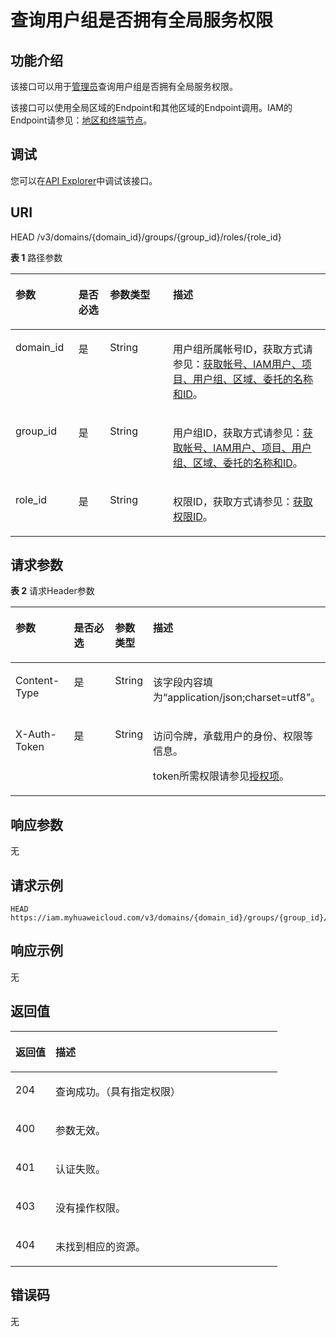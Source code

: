 # 查询用户组是否拥有全局服务权限<a name="iam_10_0007"></a>

## 功能介绍<a name="zh-cn_topic_0222037503_section148371527113312"></a>

该接口可以用于<u>[管理员](https://support.huaweicloud.com/usermanual-iam/iam_01_0001.html)</u><u></u>查询用户组是否拥有全局服务权限。

该接口可以使用全局区域的Endpoint和其他区域的Endpoint调用。IAM的Endpoint请参见：[地区和终端节点](https://developer.huaweicloud.com/endpoint?IAM)。

## 调试<a name="section13352103012317"></a>

您可以在[API Explorer](https://apiexplorer.developer.huaweicloud.com/apiexplorer/doc?product=IAM&api=KeystoneCheckDomainPermissionForGroup)中调试该接口。

## URI<a name="zh-cn_topic_0222037503_section9837227163316"></a>

HEAD /v3/domains/\{domain\_id\}/groups/\{group\_id\}/roles/\{role\_id\}

**表 1**  路径参数

<a name="zh-cn_topic_0222037503_table1583882733314"></a>
<table><thead align="left"><tr id="zh-cn_topic_0222037503_row1383842753315"><th class="cellrowborder" valign="top" width="20%" id="mcps1.2.5.1.1"><p id="zh-cn_topic_0222037503_p20838527123318"><a name="zh-cn_topic_0222037503_p20838527123318"></a><a name="zh-cn_topic_0222037503_p20838527123318"></a>参数</p>
</th>
<th class="cellrowborder" valign="top" width="10%" id="mcps1.2.5.1.2"><p id="zh-cn_topic_0222037503_p158391727123319"><a name="zh-cn_topic_0222037503_p158391727123319"></a><a name="zh-cn_topic_0222037503_p158391727123319"></a>是否必选</p>
</th>
<th class="cellrowborder" valign="top" width="20%" id="mcps1.2.5.1.3"><p id="zh-cn_topic_0222037503_p083912713336"><a name="zh-cn_topic_0222037503_p083912713336"></a><a name="zh-cn_topic_0222037503_p083912713336"></a>参数类型</p>
</th>
<th class="cellrowborder" valign="top" width="50%" id="mcps1.2.5.1.4"><p id="zh-cn_topic_0222037503_p11839152723314"><a name="zh-cn_topic_0222037503_p11839152723314"></a><a name="zh-cn_topic_0222037503_p11839152723314"></a>描述</p>
</th>
</tr>
</thead>
<tbody><tr id="zh-cn_topic_0222037503_row383812773315"><td class="cellrowborder" valign="top" width="20%" headers="mcps1.2.5.1.1 "><p id="zh-cn_topic_0222037503_p1083912710333"><a name="zh-cn_topic_0222037503_p1083912710333"></a><a name="zh-cn_topic_0222037503_p1083912710333"></a>domain_id</p>
</td>
<td class="cellrowborder" valign="top" width="10%" headers="mcps1.2.5.1.2 "><p id="zh-cn_topic_0222037503_p158391227173316"><a name="zh-cn_topic_0222037503_p158391227173316"></a><a name="zh-cn_topic_0222037503_p158391227173316"></a>是</p>
</td>
<td class="cellrowborder" valign="top" width="20%" headers="mcps1.2.5.1.3 "><p id="zh-cn_topic_0222037503_p3840192713339"><a name="zh-cn_topic_0222037503_p3840192713339"></a><a name="zh-cn_topic_0222037503_p3840192713339"></a>String</p>
</td>
<td class="cellrowborder" valign="top" width="50%" headers="mcps1.2.5.1.4 "><p id="zh-cn_topic_0222037503_p12840112719330"><a name="zh-cn_topic_0222037503_p12840112719330"></a><a name="zh-cn_topic_0222037503_p12840112719330"></a>用户组所属帐号ID，获取方式请参见：<a href="获取帐号-IAM用户-项目-用户组-区域-委托的名称和ID.md">获取帐号、IAM用户、项目、用户组、区域、委托的名称和ID</a>。</p>
</td>
</tr>
<tr id="zh-cn_topic_0222037503_row10838202773314"><td class="cellrowborder" valign="top" width="20%" headers="mcps1.2.5.1.1 "><p id="zh-cn_topic_0222037503_p1684012716334"><a name="zh-cn_topic_0222037503_p1684012716334"></a><a name="zh-cn_topic_0222037503_p1684012716334"></a>group_id</p>
</td>
<td class="cellrowborder" valign="top" width="10%" headers="mcps1.2.5.1.2 "><p id="zh-cn_topic_0222037503_p98401927153320"><a name="zh-cn_topic_0222037503_p98401927153320"></a><a name="zh-cn_topic_0222037503_p98401927153320"></a>是</p>
</td>
<td class="cellrowborder" valign="top" width="20%" headers="mcps1.2.5.1.3 "><p id="zh-cn_topic_0222037503_p10841427183311"><a name="zh-cn_topic_0222037503_p10841427183311"></a><a name="zh-cn_topic_0222037503_p10841427183311"></a>String</p>
</td>
<td class="cellrowborder" valign="top" width="50%" headers="mcps1.2.5.1.4 "><p id="zh-cn_topic_0222037503_p984192717333"><a name="zh-cn_topic_0222037503_p984192717333"></a><a name="zh-cn_topic_0222037503_p984192717333"></a>用户组ID，获取方式请参见：<a href="获取帐号-IAM用户-项目-用户组-区域-委托的名称和ID.md">获取帐号、IAM用户、项目、用户组、区域、委托的名称和ID</a>。</p>
</td>
</tr>
<tr id="zh-cn_topic_0222037503_row48381627193320"><td class="cellrowborder" valign="top" width="20%" headers="mcps1.2.5.1.1 "><p id="zh-cn_topic_0222037503_p14841427193310"><a name="zh-cn_topic_0222037503_p14841427193310"></a><a name="zh-cn_topic_0222037503_p14841427193310"></a>role_id</p>
</td>
<td class="cellrowborder" valign="top" width="10%" headers="mcps1.2.5.1.2 "><p id="zh-cn_topic_0222037503_p6841127123318"><a name="zh-cn_topic_0222037503_p6841127123318"></a><a name="zh-cn_topic_0222037503_p6841127123318"></a>是</p>
</td>
<td class="cellrowborder" valign="top" width="20%" headers="mcps1.2.5.1.3 "><p id="zh-cn_topic_0222037503_p484162713334"><a name="zh-cn_topic_0222037503_p484162713334"></a><a name="zh-cn_topic_0222037503_p484162713334"></a>String</p>
</td>
<td class="cellrowborder" valign="top" width="50%" headers="mcps1.2.5.1.4 "><p id="zh-cn_topic_0222037503_p208427279338"><a name="zh-cn_topic_0222037503_p208427279338"></a><a name="zh-cn_topic_0222037503_p208427279338"></a>权限ID，获取方式请参见：<a href="查询权限列表.md">获取权限ID</a>。</p>
</td>
</tr>
</tbody>
</table>

## 请求参数<a name="zh-cn_topic_0222037503_section1684262783310"></a>

**表 2**  请求Header参数

<a name="zh-cn_topic_0222037503_HeaderParameter"></a>
<table><thead align="left"><tr id="zh-cn_topic_0222037503_row148422027133311"><th class="cellrowborder" valign="top" width="20%" id="mcps1.2.5.1.1"><p id="zh-cn_topic_0222037503_p1484352783318"><a name="zh-cn_topic_0222037503_p1484352783318"></a><a name="zh-cn_topic_0222037503_p1484352783318"></a>参数</p>
</th>
<th class="cellrowborder" valign="top" width="20%" id="mcps1.2.5.1.2"><p id="zh-cn_topic_0222037503_p7843152716337"><a name="zh-cn_topic_0222037503_p7843152716337"></a><a name="zh-cn_topic_0222037503_p7843152716337"></a>是否必选</p>
</th>
<th class="cellrowborder" valign="top" width="10%" id="mcps1.2.5.1.3"><p id="zh-cn_topic_0222037503_p08433278337"><a name="zh-cn_topic_0222037503_p08433278337"></a><a name="zh-cn_topic_0222037503_p08433278337"></a>参数类型</p>
</th>
<th class="cellrowborder" valign="top" width="50%" id="mcps1.2.5.1.4"><p id="zh-cn_topic_0222037503_p18431427173312"><a name="zh-cn_topic_0222037503_p18431427173312"></a><a name="zh-cn_topic_0222037503_p18431427173312"></a>描述</p>
</th>
</tr>
</thead>
<tbody><tr id="zh-cn_topic_0222037503_row3842142716332"><td class="cellrowborder" valign="top" width="20%" headers="mcps1.2.5.1.1 "><p id="zh-cn_topic_0222037503_p984372712338"><a name="zh-cn_topic_0222037503_p984372712338"></a><a name="zh-cn_topic_0222037503_p984372712338"></a>Content-Type</p>
</td>
<td class="cellrowborder" valign="top" width="20%" headers="mcps1.2.5.1.2 "><p id="zh-cn_topic_0222037503_p88441627163311"><a name="zh-cn_topic_0222037503_p88441627163311"></a><a name="zh-cn_topic_0222037503_p88441627163311"></a>是</p>
</td>
<td class="cellrowborder" valign="top" width="10%" headers="mcps1.2.5.1.3 "><p id="zh-cn_topic_0222037503_p1884462793314"><a name="zh-cn_topic_0222037503_p1884462793314"></a><a name="zh-cn_topic_0222037503_p1884462793314"></a>String</p>
</td>
<td class="cellrowborder" valign="top" width="50%" headers="mcps1.2.5.1.4 "><p id="zh-cn_topic_0222037503_p108441327113316"><a name="zh-cn_topic_0222037503_p108441327113316"></a><a name="zh-cn_topic_0222037503_p108441327113316"></a>该字段内容填为“application/json;charset=utf8”。</p>
</td>
</tr>
<tr id="zh-cn_topic_0222037503_row11842142723313"><td class="cellrowborder" valign="top" width="20%" headers="mcps1.2.5.1.1 "><p id="zh-cn_topic_0222037503_p3844152716330"><a name="zh-cn_topic_0222037503_p3844152716330"></a><a name="zh-cn_topic_0222037503_p3844152716330"></a>X-Auth-Token</p>
</td>
<td class="cellrowborder" valign="top" width="20%" headers="mcps1.2.5.1.2 "><p id="zh-cn_topic_0222037503_p484482719331"><a name="zh-cn_topic_0222037503_p484482719331"></a><a name="zh-cn_topic_0222037503_p484482719331"></a>是</p>
</td>
<td class="cellrowborder" valign="top" width="10%" headers="mcps1.2.5.1.3 "><p id="zh-cn_topic_0222037503_p7845122763313"><a name="zh-cn_topic_0222037503_p7845122763313"></a><a name="zh-cn_topic_0222037503_p7845122763313"></a>String</p>
</td>
<td class="cellrowborder" valign="top" width="50%" headers="mcps1.2.5.1.4 "><p id="p998173124711"><a name="p998173124711"></a><a name="p998173124711"></a>访问令牌，承载用户的身份、权限等信息。</p>
<p id="p1989311474"><a name="p1989311474"></a><a name="p1989311474"></a>token所需权限请参见<a href="授权项.md">授权项</a>。</p>
</td>
</tr>
</tbody>
</table>

## 响应参数<a name="zh-cn_topic_0222037503_section884518279334"></a>

无

## 请求示例<a name="zh-cn_topic_0222037503_section8845152743315"></a>

```
HEAD https://iam.myhuaweicloud.com/v3/domains/{domain_id}/groups/{group_id}/roles/{role_id}
```

## 响应示例<a name="zh-cn_topic_0222037503_section15846132717331"></a>

无

## 返回值<a name="zh-cn_topic_0222037503_section984772793318"></a>

<a name="zh-cn_topic_0222037503_table280"></a>
<table><thead align="left"><tr id="zh-cn_topic_0222037503_row9847152753310"><th class="cellrowborder" valign="top" width="15%" id="mcps1.1.3.1.1"><p id="zh-cn_topic_0222037503_p11848112714336"><a name="zh-cn_topic_0222037503_p11848112714336"></a><a name="zh-cn_topic_0222037503_p11848112714336"></a>返回值</p>
</th>
<th class="cellrowborder" valign="top" width="85%" id="mcps1.1.3.1.2"><p id="zh-cn_topic_0222037503_p1584892716334"><a name="zh-cn_topic_0222037503_p1584892716334"></a><a name="zh-cn_topic_0222037503_p1584892716334"></a>描述</p>
</th>
</tr>
</thead>
<tbody><tr id="zh-cn_topic_0222037503_row17847112753313"><td class="cellrowborder" valign="top" width="15%" headers="mcps1.1.3.1.1 "><p id="zh-cn_topic_0222037503_p17848727163320"><a name="zh-cn_topic_0222037503_p17848727163320"></a><a name="zh-cn_topic_0222037503_p17848727163320"></a>204</p>
</td>
<td class="cellrowborder" valign="top" width="85%" headers="mcps1.1.3.1.2 "><p id="zh-cn_topic_0222037503_p168491027153315"><a name="zh-cn_topic_0222037503_p168491027153315"></a><a name="zh-cn_topic_0222037503_p168491027153315"></a>查询成功。（具有指定权限）</p>
</td>
</tr>
<tr id="zh-cn_topic_0222037503_row13847227103318"><td class="cellrowborder" valign="top" width="15%" headers="mcps1.1.3.1.1 "><p id="zh-cn_topic_0222037503_p16849827113316"><a name="zh-cn_topic_0222037503_p16849827113316"></a><a name="zh-cn_topic_0222037503_p16849827113316"></a>400</p>
</td>
<td class="cellrowborder" valign="top" width="85%" headers="mcps1.1.3.1.2 "><p id="zh-cn_topic_0222037503_p984917275331"><a name="zh-cn_topic_0222037503_p984917275331"></a><a name="zh-cn_topic_0222037503_p984917275331"></a>参数无效。</p>
</td>
</tr>
<tr id="zh-cn_topic_0222037503_row188478274333"><td class="cellrowborder" valign="top" width="15%" headers="mcps1.1.3.1.1 "><p id="zh-cn_topic_0222037503_p5850527113317"><a name="zh-cn_topic_0222037503_p5850527113317"></a><a name="zh-cn_topic_0222037503_p5850527113317"></a>401</p>
</td>
<td class="cellrowborder" valign="top" width="85%" headers="mcps1.1.3.1.2 "><p id="zh-cn_topic_0222037503_p18850122712334"><a name="zh-cn_topic_0222037503_p18850122712334"></a><a name="zh-cn_topic_0222037503_p18850122712334"></a>认证失败。</p>
</td>
</tr>
<tr id="zh-cn_topic_0222037503_row10847122714334"><td class="cellrowborder" valign="top" width="15%" headers="mcps1.1.3.1.1 "><p id="zh-cn_topic_0222037503_p58507272332"><a name="zh-cn_topic_0222037503_p58507272332"></a><a name="zh-cn_topic_0222037503_p58507272332"></a>403</p>
</td>
<td class="cellrowborder" valign="top" width="85%" headers="mcps1.1.3.1.2 "><p id="zh-cn_topic_0222037503_p198501727173310"><a name="zh-cn_topic_0222037503_p198501727173310"></a><a name="zh-cn_topic_0222037503_p198501727173310"></a>没有操作权限。</p>
</td>
</tr>
<tr id="zh-cn_topic_0222037503_row1684882743312"><td class="cellrowborder" valign="top" width="15%" headers="mcps1.1.3.1.1 "><p id="zh-cn_topic_0222037503_p1850152712338"><a name="zh-cn_topic_0222037503_p1850152712338"></a><a name="zh-cn_topic_0222037503_p1850152712338"></a>404</p>
</td>
<td class="cellrowborder" valign="top" width="85%" headers="mcps1.1.3.1.2 "><p id="zh-cn_topic_0222037503_p78511827133319"><a name="zh-cn_topic_0222037503_p78511827133319"></a><a name="zh-cn_topic_0222037503_p78511827133319"></a>未找到相应的资源。</p>
</td>
</tr>
</tbody>
</table>

## 错误码<a name="zh-cn_topic_0222037503_section185152715336"></a>

无

